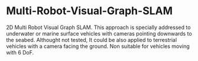 # Multi-Robot-Visual-Graph-SLAM
2D Multi Robot Visual Graph SLAM. This approach is specially addressed to underwater or marine surface vehicles with cameras pointing downwards to the seabed. Althought not tested, It could be also applied to  terrestrial vehicles with a camera facing the ground.   Non suitable for vehicles moving with 6 DoF.  
